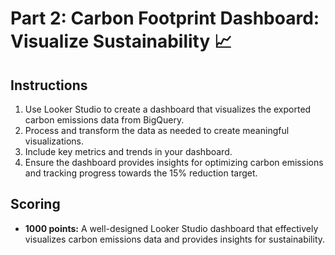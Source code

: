 # Part 2: Carbon Footprint Dashboard: Visualize Sustainability 📈

## Instructions

1.  Use Looker Studio to create a dashboard that visualizes the exported carbon emissions data from BigQuery.
2.  Process and transform the data as needed to create meaningful visualizations.
3.  Include key metrics and trends in your dashboard.
4.  Ensure the dashboard provides insights for optimizing carbon emissions and tracking progress towards the 15% reduction target.

## Scoring

* **1000 points:** A well-designed Looker Studio dashboard that effectively visualizes carbon emissions data and provides insights for sustainability.